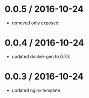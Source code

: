 
0.0.5 / 2016-10-24
==================

  * removed only exposed

0.0.4 / 2016-10-24
==================

  * updated docker-gen to 0.7.3

0.0.3 / 2016-10-24
==================

  * updated nginx template
